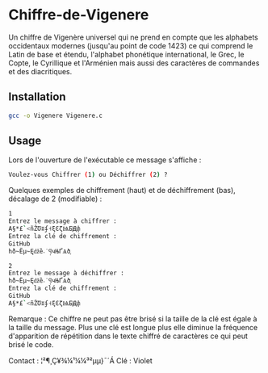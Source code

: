 # Chiffre-de-Vigenere
Un chiffre de Vigenère universel qui ne prend en compte que les alphabets occidentaux modernes (jusqu'au point de code 1423) ce qui comprend le Latin de base et étendu, l'alphabet phonétique international, le Grec, le Copte, le Cyrillique et l'Arménien mais aussi des caractères de commandes et des diacritiques. 

## Installation

```zsh
gcc -o Vigenere Vigenere.c
```
## Usage
Lors de l'ouverture de l'exécutable ce message s'affiche :
```bash
Voulez-vous Chiffrer (1) ou Déchiffrer (2) ?
```
Quelques exemples de chiffrement (haut) et de déchiffrement (bas), décalage de 2 (modifiable) :
```bash
1
Entrez le message à chiffrer : 
A§*£`<ñŽƱʬʄ˧ξϾζѨБԬփ     
Entrez la clé de chiffrement : 
GitHub
hð~Ëµ~Ęǆȅ˔˙̩ϥчЊҐѦծ֪
```
```bash
2
Entrez le message à déchiffrer : 
hð~Ëµ~Ęǆȅ˔˙̩ϥчЊҐѦծ֪
Entrez la clé de chiffrement : 
GitHub
A§*£`<ñŽƱʬʄ˧ξϾζѨБԬփ
```
Remarque : Ce chiffre ne peut pas être brisé si la taille de la clé est égale à la taille du message. Plus une clé est longue plus elle diminue la fréquence d'apparition de répétition dans le texte chiffré de caractères ce qui peut brisé le code. 

Contact : ¦²¶­¸Ç¥¾¼­¹¼¼³²µµ}¯´Á 
Clé : Violet 


